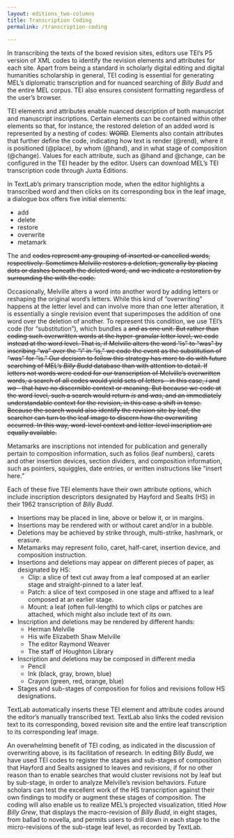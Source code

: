 ```yaml
---
layout: editions_two-columns
title: Transcription Coding
permalink: /transcription-coding
 
---
```

In transcribing the texts of the boxed revision sites, editors use TEI’s P5 version of XML codes to identify the revision elements and attributes for each site. Apart from being a standard in scholarly digital editing and digital humanities scholarship in general, TEI coding is essential for generating MEL’s diplomatic transcription and for nuanced searching of  _Billy Budd_  and the entire MEL corpus. TEI also ensures consistent formatting regardless of the user’s browser.

TEI elements and attributes enable nuanced description of both manuscript and manuscript inscriptions. Certain elements can be contained within other elements so that, for instance, the restored deletion of an added word is represented by a nesting of codes: <restore><del><add>WORD</add></del></restore>. Elements also contain attributes that further define the code, indicating how text is render (@rend), where it is positioned (@place), by whom (@hand), and in what stage of composition (@change). Values for each attribute, such as @hand and @change, can be configured in the TEI header by the editor. Users can download MEL’s TEI transcription code through Juxta Editions.

In TextLab’s primary transcription mode, when the editor highlights a transcribed word and then clicks on its corresponding box in the leaf image, a dialogue box offers five initial elements:

-   add
-   delete
-   restore
-   overwrite
-   metamark

The <add> and <del> codes represent any grouping of inserted or cancelled words, respectively. Sometimes Melville restores a deletion, generally by placing dots or dashes beneath the deleted word, and we indicate a restoration by surrounding the <del> with the <restore> code.

Occasionally, Melville alters a word into another word by adding letters or reshaping the original word’s letters. While this kind of “overwriting” happens at the letter level and can involve more than one letter alteration, it is essentially a single revision event that superimposes the addition of one word over the deletion of another. To represent this condition, we use TEI’s <subst> code (for “substitution”), which bundles a <del> and <add> as one unit. But rather than coding such overwritten words at the hyper-granular letter level, we code instead at the word level. That is, if Melville alters the word “is” to “was” by inscribing “wa” over the “i” in “is,” we code the event as the substitution of “was” for “is.” Our decision to follow this strategy has more to do with future searching of MEL’s  _Billy Budd_  database than with attention to detail. If letters not words were coded for our transcription of Melville’s overwritten words, a search of all <subst> codes would yield sets of letters—in this case,  _i_  and  _wa_—that have no discernible context or meaning. But because we code at the word level, such a search would return  _is_  and  _was_, and an immediately understandable context for the revision, in this case a shift in tense. Because the search would also identify the revision site by leaf, the searcher can turn to the leaf image to discern how the overwriting occurred. In this way, word-level context and letter-level inscription are equally available.

Metamarks are inscriptions not intended for publication and generally pertain to composition information, such as folios (leaf numbers), carets and other insertion devices, section dividers, and composition information, such as pointers, squiggles, date entries, or written instructions like “insert here.”

Each of these five TEI elements have their own attribute options, which include inscription descriptors designated by Hayford and Sealts (HS) in their 1962 transcription of  _Billy Budd_.

-   Insertions may be placed in line, above or below it, or in margins.
-   Insertions may be rendered with or without caret and/or in a bubble.
-   Deletions may be achieved by strike through, multi-strike, hashmark, or erasure.
-   Metamarks may represent folio, caret, half-caret, insertion device, and composition instruction.
-   Insertions and deletions may appear on different pieces of paper, as designated by HS:
    -   Clip: a slice of text cut away from a leaf composed at an earlier stage and straight-pinned to a later leaf.
    -   Patch: a slice of text composed in one stage and affixed to a leaf composed at an earlier stage.
    -   Mount: a leaf (often full-length) to which clips or patches are attached, which might also include text of its own.
-   Inscription and deletions may be rendered by different hands:
    -   Herman Melville
    -   His wife Elizabeth Shaw Melville
    -   The editor Raymond Weaver
    -   The staff of Houghton Library
-   Inscription and deletions may be composed in different media
    -   Pencil
    -   Ink (black, gray, brown, blue)
    -   Crayon (green, red, orange, blue)
-   Stages and sub-stages of composition for folios and revisions follow HS designations.

TextLab automatically inserts these TEI element and attribute codes around the editor’s manually transcribed text. TextLab also links the coded revision text to its corresponding, boxed revision site and the entire leaf transcription to its corresponding leaf image.

An overwhelming benefit of TEI coding, as indicated in the discussion of overwriting above, is its facilitation of research. In editing  _Billy Budd_, we have used TEI codes to register the stages and sub-stages of composition that Hayford and Sealts assigned to leaves and revisions, if for no other reason than to enable searches that would cluster revisions not by leaf but by sub-stage, in order to analyze Melville’s revision behaviors. Future scholars can test the excellent work of the HS transcription against their own findings to modify or augment these stages of composition. The coding will also enable us to realize MEL’s projected visualization, titled  _How Billy Grew_, that displays the macro-revision of  _Billy Budd_, in eight stages, from ballad to novella, and permits users to drill down in each stage to the micro-revisions of the sub-stage leaf level, as recorded by TextLab.